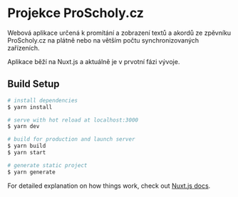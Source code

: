 # Projekce ProScholy.cz
Webová aplikace určená k promítání a zobrazení 
textů a akordů ze zpěvníku ProScholy.cz na plátně 
nebo na větším počtu synchronizovaných zařízeních.

Aplikace běží na Nuxt.js a aktuálně je v prvotní fázi vývoje.

## Build Setup

```bash
# install dependencies
$ yarn install

# serve with hot reload at localhost:3000
$ yarn dev

# build for production and launch server
$ yarn build
$ yarn start

# generate static project
$ yarn generate
```

For detailed explanation on how things work, check out [Nuxt.js docs](https://nuxtjs.org).
